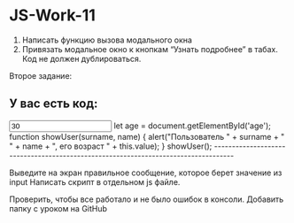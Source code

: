 # JS-Work-11
1) Написать функцию вызова модального окна
2) Привязать модальное окно к кнопкам “Узнать подробнее” в табах. Код не должен дублироваться.

Второе задание:

У вас есть код:
-----------------------------------------------------------------------------------
<input id="age" value="30">
let age = document.getElementById('age');
function showUser(surname, name) {
  alert("Пользователь " + surname + " " + name + ", его возраст " + this.value);
}
showUser();
-----------------------------------------------------------------------------------

Выведите на экран правильное сообщение, которое берет значение из input
Написать скрипт в отдельном js файле.

Проверить, чтобы все работало и не было ошибок в консоли.
Добавить папку с уроком на GitHub
